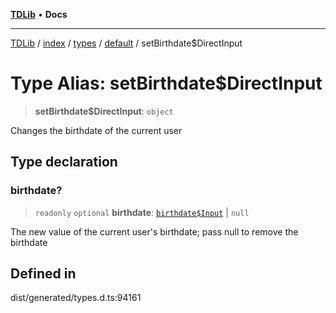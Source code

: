 [**TDLib**](../../../../../../README.md) • **Docs**

***

[TDLib](../../../../../../modules.md) / [index](../../../../../README.md) / [types](../../../README.md) / [default](../README.md) / setBirthdate$DirectInput

# Type Alias: setBirthdate$DirectInput

> **setBirthdate$DirectInput**: `object`

Changes the birthdate of the current user

## Type declaration

### birthdate?

> `readonly` `optional` **birthdate**: [`birthdate$Input`](birthdate$Input-1.md) \| `null`

The new value of the current user's birthdate; pass null to remove the birthdate

## Defined in

dist/generated/types.d.ts:94161
